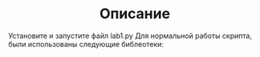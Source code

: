 <a> <h1 align="center"> Описание </h1></a>
 
Установите и запустите файл lab1.py
Для нормальной работы скрипта, были использованы следующие библеотеки:
